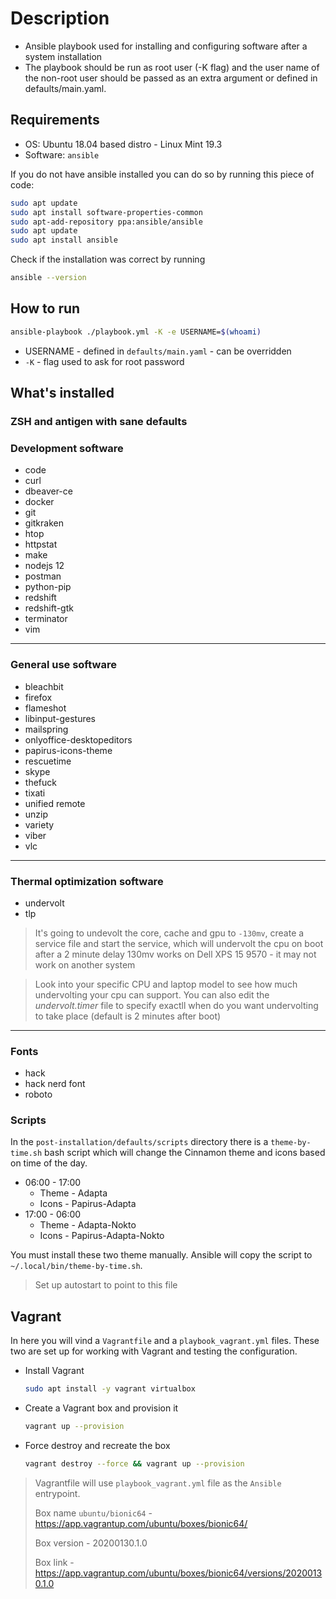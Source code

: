 # Description

- Ansible playbook used for installing and configuring software after a system installation
- The playbook should be run as root user (-K flag) and the user name of the non-root user should be passed as an extra argument or defined in defaults/main.yaml.

## Requirements

- OS: Ubuntu 18.04 based distro - Linux Mint 19.3
- Software: `ansible`

If you do not have ansible installed you can do so by running this piece of code:

```bash
sudo apt update
sudo apt install software-properties-common
sudo apt-add-repository ppa:ansible/ansible
sudo apt update
sudo apt install ansible
```

Check if the installation was correct by running

```bash
ansible --version
```

## How to run

```bash
ansible-playbook ./playbook.yml -K -e USERNAME=$(whoami)
```

- USERNAME - defined in `defaults/main.yaml` - can be overridden
- `-K` - flag used to ask for root password

## What's installed
### ZSH and antigen with sane defaults
### Development software
- code
- curl
- dbeaver-ce
- docker
- git
- gitkraken
- htop
- httpstat
- make
- nodejs 12
- postman
- python-pip
- redshift
- redshift-gtk
- terminator
- vim
---
### General use software
- bleachbit
- firefox
- flameshot
- libinput-gestures
- mailspring
- onlyoffice-desktopeditors
- papirus-icons-theme
- rescuetime
- skype
- thefuck
- tixati
- unified remote
- unzip
- variety
- viber
- vlc
---
### Thermal optimization software
- undervolt
- tlp
> It's going to undevolt the core, cache and gpu to `-130mv`, create a service file and start the service, which will undervolt the cpu on boot after a 2 minute delay
> 130mv works on Dell XPS 15 9570 - it may not work on another system

> Look into your specific CPU and laptop model to see how much undervolting your cpu can support. You can also edit the _undervolt.timer_ file to specify exactll when do you want undervolting to take place (default is 2 minutes after boot)
 ---
### Fonts
- hack
- hack nerd font
- roboto


### Scripts
In the `post-installation/defaults/scripts` directory there is a `theme-by-time.sh` bash script which will change the Cinnamon theme and icons based on time of the day.
- 06:00 - 17:00
    - Theme - Adapta
    - Icons - Papirus-Adapta
- 17:00 - 06:00
    - Theme - Adapta-Nokto
    - Icons - Papirus-Adapta-Nokto

You must install these two theme manually. Ansible will copy the script to `~/.local/bin/theme-by-time.sh`.

> Set up autostart to point to this file

## Vagrant
In here you will vind a `Vagrantfile` and a `playbook_vagrant.yml` files. These two are set up for working with Vagrant and testing the configuration.
- Install Vagrant
    ```bash
    sudo apt install -y vagrant virtualbox
    ```
- Create a Vagrant box and provision it
    ```bash
    vagrant up --provision
    ```
- Force destroy and recreate the box
    ```bash
    vagrant destroy --force && vagrant up --provision
    ```

> Vagrantfile will use `playbook_vagrant.yml` file as the `Ansible` entrypoint.
>
> Box name `ubuntu/bionic64` - https://app.vagrantup.com/ubuntu/boxes/bionic64/
>
> Box version - 20200130.1.0
>
> Box link - https://app.vagrantup.com/ubuntu/boxes/bionic64/versions/20200130.1.0
